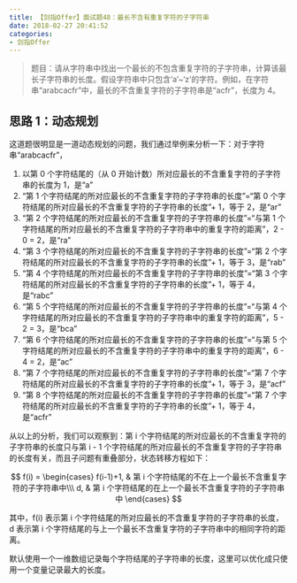 ```yaml
---
title: 【剑指Offer】面试题48：最长不含有重复字符的子字符串
date: 2018-02-27 20:41:52
categories:
- 剑指Offer
---
```


> 题目：请从字符串中找出一个最长的不包含重复字符的子字符串，计算该最长子字符串的长度。假设字符串中只包含‘a’~‘z’的字符。例如，在字符串“arabcacfr”中，最长的不含重复字符的子字符串是“acfr”，长度为 4。

## 思路 1：动态规划

这道题很明显是一道动态规划的问题，我们通过举例来分析一下：对于字符串“arabcacfr”，

1. 以第 0 个字符结尾的（从 0 开始计数）所对应最长的不含重复字符的子字符串的长度为 1，是“a”
2. “第 1 个字符结尾的所对应最长的不含重复字符的子字符串的长度”=“第 0 个字符结尾的所对应最长的不含重复字符的子字符串的长度”+ 1，等于 2，是“ar”
3. “第 2 个字符结尾的所对应最长的不含重复字符的子字符串的长度”=“与第 1 个字符结尾的所对应最长的不含重复字符的子字符串中的重复字符的距离”，2 - 0 = 2，是“ra”
4. “第 3 个字符结尾的所对应最长的不含重复字符的子字符串的长度”=“第 2 个字符结尾的所对应最长的不含重复字符的子字符串的长度”+ 1，等于 3，是“rab”
5. “第 4 个字符结尾的所对应最长的不含重复字符的子字符串的长度”=“第 3 个字符结尾的所对应最长的不含重复字符的子字符串的长度”+ 1，等于 4，是“rabc”
6. “第 5 个字符结尾的所对应最长的不含重复字符的子字符串的长度”=“与第 4 个字符结尾的所对应最长的不含重复字符的子字符串中的重复字符的距离”，5 - 2 = 3，是“bca”
7. “第 6 个字符结尾的所对应最长的不含重复字符的子字符串的长度”=“与第 5 个字符结尾的所对应最长的不含重复字符的子字符串中的重复字符的距离”，6 - 4 = 2，是“ac”
8. “第 7 个字符结尾的所对应最长的不含重复字符的子字符串的长度”=“第 7 个字符结尾的所对应最长的不含重复字符的子字符串的长度”+ 1，等于 3，是“acf”
9. “第 8 个字符结尾的所对应最长的不含重复字符的子字符串的长度”=“第 7 个字符结尾的所对应最长的不含重复字符的子字符串的长度”+ 1，等于 4，是“acfr”

从以上的分析，我们可以观察到：第 i 个字符结尾的所对应最长的不含重复字符的子字符串的长度只与第 i - 1 个字符结尾的所对应最长的不含重复字符的子字符串的长度有关，而且子问题有重叠部分，状态转移方程如下：

$$
f(i) =
\begin{cases}
f(i-1)+1, & 第 i 个字符结尾的不在上一个最长不含重复字符的子字符串中\\\
d, & 第 i 个字符结尾的在上一个最长不含重复字符的子字符串中
\end{cases}
$$

其中，f(i) 表示第 i 个字符结尾的所对应最长的不含重复字符的子字符串的长度，d 表示第 i 个字符结尾的与上一个最长不含重复字符的子字符串中的相同字符的距离。

默认使用一个一维数组记录每个字符结尾的子字符串的长度，这里可以优化成只使用一个变量记录最大的长度。